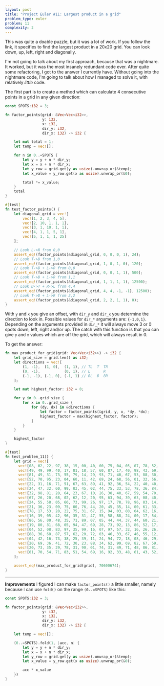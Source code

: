 ```yaml
---
layout: post
title: "Project Euler #11: Largest product in a grid"
problem_type: euler
problem: 11
complexity: 2
---
```


This was quite a doable puzzle, but it was a lot of work. If you follow the link, it specifies to find the largest product in a 20x20 grid. You can look down, up, left, right and diagonally.

I'm not going to talk about my first approach, because that was a nightmare. It worked, but it was the most insanely redundant code ever. After quite some refactoring, I got to the answer I currently have. Without going into the nightmare code, I'm going to talk about how I managed to solve it, with relatively _little_ code.

The first part is to create a method which can calculate 4 consecutive points in a grid in any given direction:

```rust
const SPOTS:i32 = 3;

fn factor_points(grid: &Vec<Vec<i32>>,
                 y: i32,
                 x: i32,
                 dir_y: i32,
                 dir_x: i32) -> i32 {

    let mut total = 1;
    let temp = vec![];

    for n in 0..=SPOTS {
        let y = y + n * dir_y;
        let x = x + n * dir_x;
        let y_row = grid.get(y as usize).unwrap_or(&temp);
        let x_value = y_row.get(x as usize).unwrap_or(&0);

        total *= x_value;
    }
    total
}

#[test]
fn test_factor_points() {
    let diagonal_grid = vec![
        vec![1, 2, 3, 4, 5],
        vec![2, 10, 1, 1, 1],
        vec![3, 1, 10, 1, 1],
        vec![4, 1, 1, 5, 1],
       	vec![5, 1, 1, 1, 25]
    ];

    // Look L->R from 0,0
    assert_eq!(factor_points(&diagonal_grid, 0, 0, 0, 1), 24);
    // Look T->D from 1,0
    assert_eq!(factor_points(&diagonal_grid, 1, 0, 1, 0), 120);
    // Look T->D + L->R from 0,0
    assert_eq!(factor_points(&diagonal_grid, 0, 0, 1, 1), 500);
    // Look T->D + L->R from 1,1
    assert_eq!(factor_points(&diagonal_grid, 1, 1, 1, 1), 12500);
    // Look D->T + R->L from 4,4
    assert_eq!(factor_points(&diagonal_grid, 4, 4, -1, -1), 12500);
    // Look T->D + L->R from 2,2
    assert_eq!(factor_points(&diagonal_grid, 2, 2, 1, 1), 0);
}
```

With `y` and `x` you give an offset, with `dir_y` and `dir_x` you determine the direction to look in. Possible values for `dir_*` arguments are: `{-1,0,1}`. Depending on the arguments provided in `dir_*` it will always move 3 or 0 spots down, left, right and/or up. The catch with this function is that you can give `y` and `x` values which are off the grid, which will always result in 0.

To get the answer:

```rust
fn max_product_for_grid(grid: Vec<Vec<i32>>) -> i32 {
    let grid_size = grid.len() as i32;
    let directions = vec![
        (1, -1),  (1, 0),  (1, 1), // TL  T  TR
        (0, -1),           (0, 1), // L      R
        (-1, -1), (-1, 0), (-1, 1) // BL  B  BR
    ];

    let mut highest_factor: i32 = 0;

    for y in 0..grid_size {
        for x in 0..grid_size {
            for (dy, dx) in &directions {
                let factor = factor_points(&grid, y, x, *dy, *dx);
                highest_factor = max(highest_factor, factor);
            }
        }
    }

    highest_factor
}

#[test]
fn test_problem_11() {
    let grid = vec![
      vec![08, 02, 22, 97, 38, 15, 00, 40, 00, 75, 04, 05, 07, 78, 52, 12, 50, 77, 91, 08],
      vec![49, 49, 99, 40, 17, 81, 18, 57, 60, 87, 17, 40, 98, 43, 69, 48, 04, 56, 62, 00],
      vec![81, 49, 31, 73, 55, 79, 14, 29, 93, 71, 40, 67, 53, 88, 30, 03, 49, 13, 36, 65],
      vec![52, 70, 95, 23, 04, 60, 11, 42, 69, 24, 68, 56, 01, 32, 56, 71, 37, 02, 36, 91],
      vec![22, 31, 16, 71, 51, 67, 63, 89, 41, 92, 36, 54, 22, 40, 40, 28, 66, 33, 13, 80],
      vec![24, 47, 32, 60, 99, 03, 45, 02, 44, 75, 33, 53, 78, 36, 84, 20, 35, 17, 12, 50],
      vec![32, 98, 81, 28, 64, 23, 67, 10, 26, 38, 40, 67, 59, 54, 70, 66, 18, 38, 64, 70],
      vec![67, 26, 20, 68, 02, 62, 12, 20, 95, 63, 94, 39, 63, 08, 40, 91, 66, 49, 94, 21],
      vec![24, 55, 58, 05, 66, 73, 99, 26, 97, 17, 78, 78, 96, 83, 14, 88, 34, 89, 63, 72],
      vec![21, 36, 23, 09, 75, 00, 76, 44, 20, 45, 35, 14, 00, 61, 33, 97, 34, 31, 33, 95],
      vec![78, 17, 53, 28, 22, 75, 31, 67, 15, 94, 03, 80, 04, 62, 16, 14, 09, 53, 56, 92],
      vec![16, 39, 05, 42, 96, 35, 31, 47, 55, 58, 88, 24, 00, 17, 54, 24, 36, 29, 85, 57],
      vec![86, 56, 00, 48, 35, 71, 89, 07, 05, 44, 44, 37, 44, 60, 21, 58, 51, 54, 17, 58],
      vec![19, 80, 81, 68, 05, 94, 47, 69, 28, 73, 92, 13, 86, 52, 17, 77, 04, 89, 55, 40],
      vec![04, 52, 08, 83, 97, 35, 99, 16, 07, 97, 57, 32, 16, 26, 26, 79, 33, 27, 98, 66],
      vec![88, 36, 68, 87, 57, 62, 20, 72, 03, 46, 33, 67, 46, 55, 12, 32, 63, 93, 53, 69],
      vec![04, 42, 16, 73, 38, 25, 39, 11, 24, 94, 72, 18, 08, 46, 29, 32, 40, 62, 76, 36],
      vec![20, 69, 36, 41, 72, 30, 23, 88, 34, 62, 99, 69, 82, 67, 59, 85, 74, 04, 36, 16],
      vec![20, 73, 35, 29, 78, 31, 90, 01, 74, 31, 49, 71, 48, 86, 81, 16, 23, 57, 05, 54],
      vec![01, 70, 54, 71, 83, 51, 54, 69, 16, 92, 33, 48, 61, 43, 52, 01, 89, 19, 67, 48]
    ];

    assert_eq!(max_product_for_grid(grid), 70600674);
}
```

---

**Improvements**
I figured I can make `factor_points()` a little smaller, namely because I can use `fold()` on the range `(0..=SPOTS)` like this:

```rust
const SPOTS:i32 = 3;

fn factor_points(grid: &Vec<Vec<i32>>,
                 y: i32,
                 x: i32,
                 dir_y: i32,
                 dir_x: i32) -> i32 {

    let temp = vec![];

    (0..=SPOTS).fold(1, |acc, n| {
        let y = y + n * dir_y;
        let x = x + n * dir_x;
        let y_row = grid.get(y as usize).unwrap_or(&temp);
        let x_value = y_row.get(x as usize).unwrap_or(&0);

        acc * x_value
    })
}
```
